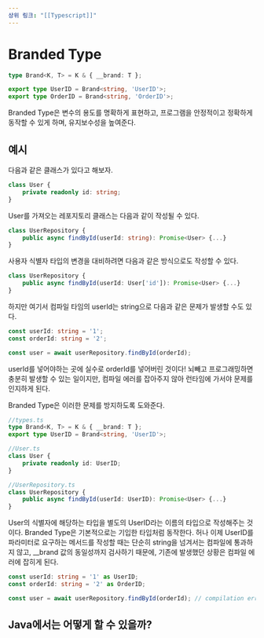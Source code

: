 ```yaml
---
상위 링크: "[[Typescript]]"
---
```

# Branded Type

```typescript
type Brand<K, T> = K & { __brand: T };

export type UserID = Brand<string, 'UserID'>;  
export type OrderID = Brand<string, 'OrderID'>;
```

Branded Type은 변수의 용도를 명확하게 표현하고, 프로그램을 안정적이고 정확하게 동작할 수 있게 하며, 유지보수성을 높여준다.

## 예시

다음과 같은 클래스가 있다고 해보자.
```typescript
class User {
	private readonly id: string;
}
```

User를 가져오는 레포지토리 클래스는 다음과 같이 작성될 수 있다.
```typescript
class UserRepository {
	public async findById(userId: string): Promise<User> {...}
}
```

사용자 식별자 타입의 변경을 대비하려면 다음과 같은 방식으로도 작성할 수 있다.
```typescript
class UserRepository {
	public async findById(userId: User['id']): Promise<User> {...}
}
```

하지만 여기서 컴파일 타임의 userId는 string으로 다음과 같은 문제가 발생할 수도 있다.
```typescript
const userId: string = '1';
const orderId: string = '2';

const user = await userRepository.findById(orderId);
```

userId를 넣어야하는 곳에 실수로 orderId를 넣어버린 것이다! 뇌빼고 프로그래밍하면 충분히 발생할 수 있는 일이지만, 컴파일 에러를 잡아주지 않아 런타임에 가서야 문제를 인지하게 된다.

Branded Type은 이러한 문제를 방지하도록 도와준다.

```typescript
//types.ts
type Brand<K, T> = K & { __brand: T };
export type UserID = Brand<string, 'UserID'>;  

//User.ts
class User {
	private readonly id: UserID;
}

//UserRepository.ts
class UserRepository {
	public async findById(userId: UserID): Promise<User> {...}
}
```

User의 식별자에 해당하는 타입을 별도의 UserID라는 이름의 타입으로 작성해주는 것이다. Branded Type은 기본적으로는 기입한 타입처럼 동작한다.  허나 이제 UserID를 파라미터로 요구하는 메서드를 작성할 때는 단순히 string을 넘겨서는 컴파일에 통과하지 않고, \_\_brand 값의 동일성까지 검사하기 때문에, 기존에 발생했던 상황은 컴파일 에러에 잡히게 된다.

```typescript
const userId: string = '1' as UserID;
const orderId: string = '2' as OrderID;

const user = await userRepository.findById(orderId); // compilation error
```

## Java에서는 어떻게 할 수 있을까?
